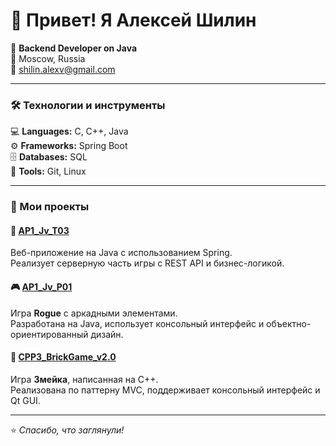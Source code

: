 # 👋 Привет! Я Алексей Шилин

🎯 **Backend Developer on Java**  
📍 Moscow, Russia  
📧 [shilin.alexv@gmail.com](mailto:shilin.alexv@gmail.com)

---

### 🛠️ Технологии и инструменты

💻 **Languages:** C, C++, Java  
⚙️ **Frameworks:** Spring Boot  
🗄️ **Databases:** SQL  
🧰 **Tools:** Git, Linux  

---

### 🚀 Мои проекты

#### 🧩 [AP1_Jv_T03](https://github.com/yourusername/AP1_Jv_T03)
Веб-приложение на Java с использованием Spring.  
Реализует серверную часть игры с REST API и бизнес-логикой.

#### 🎮 [AP1_Jv_P01](https://github.com/yourusername/AP1_Jv_P01)
Игра **Rogue** с аркадными элементами.  
Разработана на Java, использует консольный интерфейс и объектно-ориентированный дизайн.

#### 🐍 [CPP3_BrickGame_v2.0](https://github.com/yourusername/CPP3_BrickGame_v2.0)
Игра **Змейка**, написанная на C++.  
Реализована по паттерну MVC, поддерживает консольный интерфейс и Qt GUI.

---

⭐️ *Спасибо, что заглянули!*

